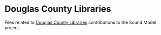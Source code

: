 # Douglas County Libraries

Files related to [Douglas County Libraries](http://douglascountylibraries.org) contributions to the Sound Model project.
